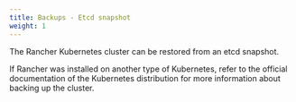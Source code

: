 ```yaml
---
title: Backups - Etcd snapshot
weight: 1
---
```


The Rancher Kubernetes cluster can be restored from an etcd snapshot.

If Rancher was installed on another type of Kubernetes, refer to the official documentation of the Kubernetes distribution for more information about backing up the cluster.